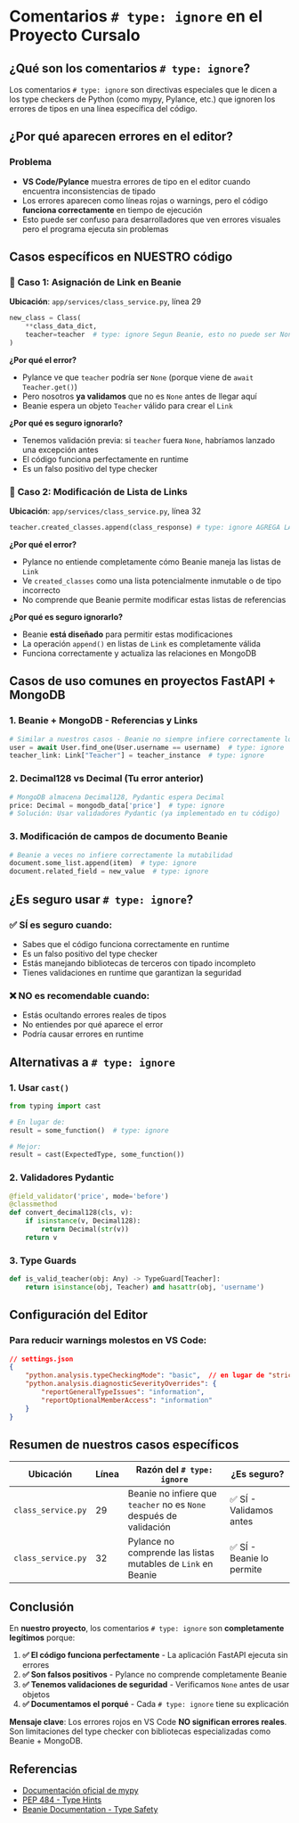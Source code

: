 # Comentarios `# type: ignore` en el Proyecto Cursalo

## ¿Qué son los comentarios `# type: ignore`?

Los comentarios `# type: ignore` son directivas especiales que le dicen a los type checkers de Python (como mypy, Pylance, etc.) que ignoren los errores de tipos en una línea específica del código.

## ¿Por qué aparecen errores en el editor?

### Problema
- **VS Code/Pylance** muestra errores de tipo en el editor cuando encuentra inconsistencias de tipado
- Los errores aparecen como líneas rojas o warnings, pero el código **funciona correctamente** en tiempo de ejecución
- Esto puede ser confuso para desarrolladores que ven errores visuales pero el programa ejecuta sin problemas

## Casos específicos en NUESTRO código

### 📍 **Caso 1: Asignación de Link en Beanie**
**Ubicación**: `app/services/class_service.py`, línea 29

```python
new_class = Class(
    **class_data_dict,
    teacher=teacher  # type: ignore Segun Beanie, esto no puede ser None (ya validamos)
)
```

**¿Por qué el error?**
- Pylance ve que `teacher` podría ser `None` (porque viene de `await Teacher.get()`)
- Pero nosotros **ya validamos** que no es `None` antes de llegar aquí
- Beanie espera un objeto `Teacher` válido para crear el `Link`

**¿Por qué es seguro ignorarlo?**
- Tenemos validación previa: si `teacher` fuera `None`, habríamos lanzado una excepción antes
- El código funciona perfectamente en runtime
- Es un falso positivo del type checker

### 📍 **Caso 2: Modificación de Lista de Links**
**Ubicación**: `app/services/class_service.py`, línea 32

```python
teacher.created_classes.append(class_response) # type: ignore AGREGA LA RELACION Y LA REFERENCIA 
```

**¿Por qué el error?**
- Pylance no entiende completamente cómo Beanie maneja las listas de `Link`
- Ve `created_classes` como una lista potencialmente inmutable o de tipo incorrecto
- No comprende que Beanie permite modificar estas listas de referencias

**¿Por qué es seguro ignorarlo?**
- Beanie **está diseñado** para permitir estas modificaciones
- La operación `append()` en listas de `Link` es completamente válida
- Funciona correctamente y actualiza las relaciones en MongoDB

## Casos de uso comunes en proyectos FastAPI + MongoDB

### 1. Beanie + MongoDB - Referencias y Links
```python
# Similar a nuestros casos - Beanie no siempre infiere correctamente los tipos
user = await User.find_one(User.username == username)  # type: ignore
teacher_link: Link["Teacher"] = teacher_instance  # type: ignore
```

### 2. Decimal128 vs Decimal (Tu error anterior)
```python
# MongoDB almacena Decimal128, Pydantic espera Decimal
price: Decimal = mongodb_data['price']  # type: ignore
# Solución: Usar validadores Pydantic (ya implementado en tu código)
```

### 3. Modificación de campos de documento Beanie
```python
# Beanie a veces no infiere correctamente la mutabilidad
document.some_list.append(item)  # type: ignore
document.related_field = new_value  # type: ignore
```

## ¿Es seguro usar `# type: ignore`?

### ✅ **SÍ es seguro cuando**:
- Sabes que el código funciona correctamente en runtime
- Es un falso positivo del type checker
- Estás manejando bibliotecas de terceros con tipado incompleto
- Tienes validaciones en runtime que garantizan la seguridad

### ❌ **NO es recomendable cuando**:
- Estás ocultando errores reales de tipos
- No entiendes por qué aparece el error
- Podría causar errores en runtime

## Alternativas a `# type: ignore`

### 1. Usar `cast()`
```python
from typing import cast

# En lugar de:
result = some_function()  # type: ignore

# Mejor:
result = cast(ExpectedType, some_function())
```

### 2. Validadores Pydantic
```python
@field_validator('price', mode='before')
@classmethod
def convert_decimal128(cls, v):
    if isinstance(v, Decimal128):
        return Decimal(str(v))
    return v
```

### 3. Type Guards
```python
def is_valid_teacher(obj: Any) -> TypeGuard[Teacher]:
    return isinstance(obj, Teacher) and hasattr(obj, 'username')
```

## Configuración del Editor

### Para reducir warnings molestos en VS Code:

```json
// settings.json
{
    "python.analysis.typeCheckingMode": "basic",  // en lugar de "strict"
    "python.analysis.diagnosticSeverityOverrides": {
        "reportGeneralTypeIssues": "information",
        "reportOptionalMemberAccess": "information"
    }
}
```

## Resumen de nuestros casos específicos

| Ubicación | Línea | Razón del `# type: ignore` | ¿Es seguro? |
|-----------|-------|---------------------------|-------------|
| `class_service.py` | 29 | Beanie no infiere que `teacher` no es `None` después de validación | ✅ SÍ - Validamos antes |
| `class_service.py` | 32 | Pylance no comprende las listas mutables de `Link` en Beanie | ✅ SÍ - Beanie lo permite |

## Conclusión

En **nuestro proyecto**, los comentarios `# type: ignore` son **completamente legítimos** porque:

1. **✅ El código funciona perfectamente** - La aplicación FastAPI ejecuta sin errores
2. **✅ Son falsos positivos** - Pylance no comprende completamente Beanie
3. **✅ Tenemos validaciones de seguridad** - Verificamos `None` antes de usar objetos
4. **✅ Documentamos el porqué** - Cada `# type: ignore` tiene su explicación

**Mensaje clave**: Los errores rojos en VS Code **NO significan errores reales**. Son limitaciones del type checker con bibliotecas especializadas como Beanie + MongoDB.

## Referencias
- [Documentación oficial de mypy](https://mypy.readthedocs.io/en/stable/common_issues.html#spurious-errors-and-locally-silencing-the-checker)
- [PEP 484 - Type Hints](https://www.python.org/dev/peps/pep-0484/)
- [Beanie Documentation - Type Safety](https://beanie-odm.dev/)